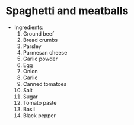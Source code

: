 # Spaghetti and meatballs

- Ingredients:
  1. Ground beef
  2. Bread crumbs
  3. Parsley
  4. Parmesan cheese
  5. Garlic powder
  6. Egg
  7. Onion
  8. Garlic
  9. Canned tomatoes
  10. Salt
  11. Sugar
  12. Tomato paste
  13. Basil
  14. Black pepper